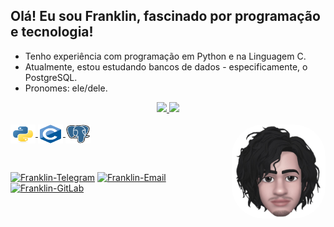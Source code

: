 ## Olá! Eu sou Franklin, fascinado por programação e tecnologia! ##

- Tenho experiência com programação em Python e na Linguagem C.
- Atualmente, estou estudando bancos de dados - especificamente, o PostgreSQL.
- Pronomes: ele/dele.

<div align="center">
  <a href="https://github.com/fknt00">
  <img height="180em" src="https://github-readme-stats.vercel.app/api?username=fknt00&show_icons=true&theme=github_dark&include_all_commits=true&count_private=true"/>
  <img height="180em" src="https://github-readme-stats.vercel.app/api/top-langs/?username=fknt00&layout=compact&langs_count=8&theme=github_dark"/>
</div>

<div style="display: inline_block"><br>
  <img align="center" alt="Franklin-Python" height="30" width="40" src="https://raw.githubusercontent.com/devicons/devicon/master/icons/python/python-original.svg">
  <img align="center" alt="Franklin-C" height="30" width="40" src="https://raw.githubusercontent.com/devicons/devicon/master/icons/c/c-original.svg">
  <img align="center" alt="Franklin-PostgreSQL" height="30" width="40" src="https://raw.githubusercontent.com/devicons/devicon/master/icons/postgresql/postgresql-original.svg">
  <img align="right" alt="Franklin-Pic" height="150" style="border-radius:50px;"
src="https://github.com/fknt00/fknt00/raw/main/.images/profile.png">
</div>

##

<div style="display: inline_block"><br>
  <a href="https://t.me/fknt00"><img alt="Franklin-Telegram" src="https://img.shields.io/badge/Telegram-2CA5E0?style=for-the-badge&logo=telegram&logoColor=white" target="_blank"></a>
  <a href="mailto:fknt00@gmail.com"><img alt="Franklin-Email" src="https://img.shields.io/badge/Gmail-D14836?style=for-the-badge&logo=gmail&logoColor=white" target="_blank"></a>
  <a href="https://gitlab.com/fknt00"><img alt="Franklin-GitLab" src="https://img.shields.io/badge/GitLab-330F63?style=for-the-badge&logo=gitlab&logoColor=white" target="_blank"></a>
</div>
